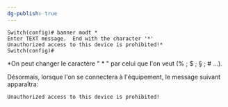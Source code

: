 ```yaml
---
dg-publish: true
---
```


```
Switch(config)# banner modt *
Enter TEXT message.  End with the character '*'
Unauthorized access to this device is prohibited!*
Switch(config)#
```

*On peut changer le caractère " * " par celui que l'on veut (% ; $ ; § ; # ...). 

Désormais, lorsque l'on se connectera à l'équipement, le message suivant apparaîtra: 

	Unauthorized access to this device is prohibited!


